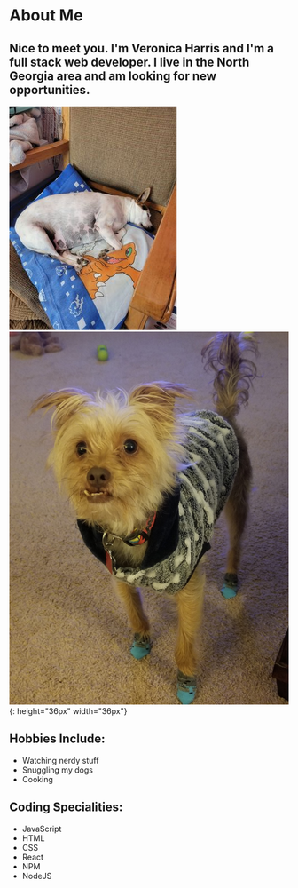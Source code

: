 # About Me

## Nice to meet you. I'm Veronica Harris and I'm a full stack web developer. I live in the North Georgia area and am looking for new opportunities.
![Ricky](https://raw.githubusercontent.com/VHarris113/VHarris113/master/assets/ricky.jpg?token=GHSAT0AAAAAABSETDADLMIZLPVACACRNJSGYRHU6PA)
![Rocket](https://raw.githubusercontent.com/VHarris113/VHarris113/master/assets/rocket.jpg?token=GHSAT0AAAAAABSETDACX5B26IFE5JOLVY5CYRHU7YA) {: height="36px" width="36px"}


## Hobbies Include:
- Watching nerdy stuff
- Snuggling my dogs
- Cooking

## Coding Specialities:
- JavaScript
- HTML
- CSS
- React
- NPM
- NodeJS
